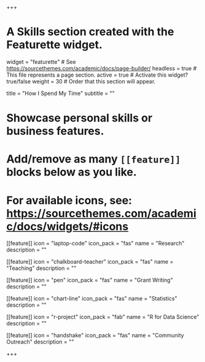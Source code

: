+++
# A Skills section created with the Featurette widget.
widget = "featurette"  # See https://sourcethemes.com/academic/docs/page-builder/
headless = true  # This file represents a page section.
active = true  # Activate this widget? true/false
weight = 30  # Order that this section will appear.

title = "How I Spend My Time"
subtitle = ""

# Showcase personal skills or business features.
# 
# Add/remove as many `[[feature]]` blocks below as you like.
# 
# For available icons, see: https://sourcethemes.com/academic/docs/widgets/#icons

  
  
[[feature]]
  icon = "laptop-code"
  icon_pack = "fas"
  name = "Research"
  description = ""
  
[[feature]]
  icon = "chalkboard-teacher"
  icon_pack = "fas"
  name = "Teaching"
  description = ""

[[feature]]
  icon = "pen"
  icon_pack = "fas"
  name = "Grant Writing"
  description = ""

[[feature]]
  icon = "chart-line"
  icon_pack = "fas"
  name = "Statistics"
  description = "" 

[[feature]]
  icon = "r-project"
  icon_pack = "fab"
  name = "R for Data Science"
  description = ""
  
[[feature]]
  icon = "handshake"
  icon_pack = "fas"
  name = "Community Outreach"
  description = ""

+++
